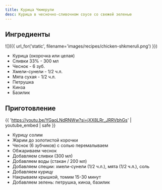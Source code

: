 ```yaml
---
title: Курица Чкмерули
desc: Курица в чесночно-сливочном соусе со свежей зеленью
---
```


## Ингредиенты

![]({{ url_for('static', filename='images/recipes/chicken-shkmeruli.png') }})

- Курица (окорочка или целая)
- Сливки 33% - 300 мл
- Чеснок - 6 зуб.
- Хмели-сунели - 1/2 ч.л.
- Мята сухая - 1/2 ч.л.
- Петрушка
- Кинза
- Базилик

## Приготовление

{{ 'https://youtu.be/YGaoLNdRNWw?si=jXX8LRr_JRRVbhGs' | youtube_embed | safe }}

- Курицу солим
- Жарим до золотистой корочки
- Чеснок (6 зубчиков) с солью перемалываем
- Обжариваем чеснок
- Добавляем сливки (300 мл)
- Добавляем воды (стакан / 200 мл)
- Добавляем специи: хмели-сунели (1/2 ч.л.), мята (1/2 ч.л.), соль
- Добавляем курицу
- Накрываем крышкой, томим 15-30 минут
- Добавляем зелень: петрушка, кинза, базилик
